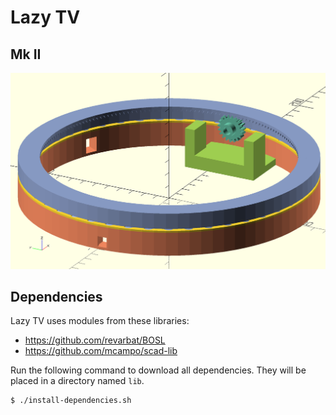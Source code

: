 # Lazy TV

## Mk II
![Mk II](lazy-tv-mk-II.png)

## Dependencies

Lazy TV uses modules from these libraries:
* https://github.com/revarbat/BOSL
* https://github.com/mcampo/scad-lib

Run the following command to download all dependencies. They will be placed in a directory named `lib`.
```console
$ ./install-dependencies.sh
```

